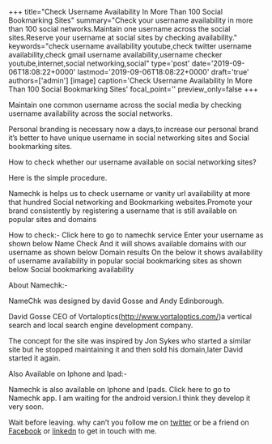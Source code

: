 +++
title="Check Username Availability In More Than 100 Social Bookmarking Sites"
summary="Check your username availability in more than 100 social networks.Maintain one username across the social sites.Reserve your username at social sites by checking availability."
keywords="check username availability youtube,check twitter username availability,check gmail username availability,username checker youtube,internet,social networking,social"
type='post'
date='2019-09-06T18:08:22+0000'
lastmod='2019-09-06T18:08:22+0000'
draft='true'
authors=['admin']
[image]
caption='Check Username Availability In More Than 100 Social Bookmarking Sites'
focal_point=''
preview_only=false
+++

Maintain one common username across the social media by checking username availability across the social networks.

Personal branding is necessary now a days,to increase our personal brand it’s better to have unique username in social networking sites and Social bookmarking sites.

How to check whether our username available on social networking sites?

Here is the simple procedure. 

Namechk is helps us to check username or vanity url availability at more that hundred Social networking and Bookmarking websites.Promote your brand consistently by registering a username that is still available on popular sites and domains 

How to check:-
Click here to go to namechk service
Enter your username as shown below
Name Check
And  it will shows available domains with our username as shown below
Domain results
On the below it shows availability of username availability in popular social bookmarking sites as shown below
Social bookmarking availability

About Namechk:-

NameChk was designed by david Gosse and Andy Edinborough.

David Gosse CEO of Vortaloptics(http://www.vortaloptics.com/)a vertical search and local search 
engine development company.

The concept for the site was inspired by Jon Sykes who started a similar site but he stopped maintaining it and then sold his domain,later David started it again. 

Also Available on Iphone and Ipad:-

Namechk is also available on Iphone and Ipads.
Click here to go to Namechk app.
I am waiting for the android version.I think they develop it very soon.


Wait before leaving.
why can’t you follow me on <a href="https://twitter.com/arungudelli" target="_blank" rel="noopener">twitter</a> or be a friend on <a href="https://www.facebook.com/gudelliArun" target="_blank" rel="noopener">Facebook</a> or  <a href="https://www.linkedin.com/in/arungudelli/" target="_blank" rel="noopener">linkedn</a> to get in touch with me.









